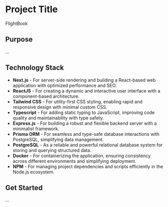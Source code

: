 # Project Title
FlightBook

## Purpose
...

## Technology Stack

- **Next.js** - For server-side rendering and building a React-based web application with optimized performance and SEO.
- **ReactJS** - For creating a dynamic and interactive user interface with a component-based architecture.
- **Tailwind CSS** - For utility-first CSS styling, enabling rapid and responsive design with minimal custom CSS.
- **Typescript** - For adding static typing to JavaScript, improving code quality and maintainability with type safety.
- **Express.js** - For building a robust and flexible backend server with a minimalist framework.
- **Prisma ORM** - For seamless and type-safe database interactions with PostgreSQL, simplifying data management.
- **PostgreSQL** - As a reliable and powerful relational database system for storing and querying structured data.
- **Docker** - For containerizing the application, ensuring consistency across different environments and simplifying deployment.
- **NPM** - For managing project dependencies and scripts efficiently in the Node.js ecosystem.

## Get Started
...

